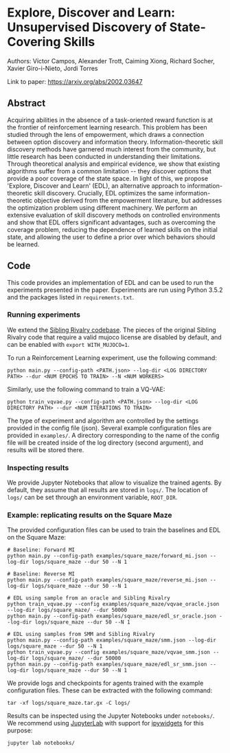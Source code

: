 # Explore, Discover and Learn: Unsupervised Discovery of State-Covering Skills
Authors: Víctor Campos, Alexander Trott, Caiming Xiong, Richard Socher, Xavier Giro-i-Nieto, Jordi Torres

Link to paper: https://arxiv.org/abs/2002.03647


## Abstract

Acquiring abilities in the absence of a task-oriented reward function is at the frontier of reinforcement learning research. 
This problem has been studied through the lens of empowerment, which draws a connection between option discovery and information theory. 
Information-theoretic skill discovery methods have garnered much interest from the community, but little research has been conducted in understanding their limitations. 
Through theoretical analysis and empirical evidence, we show that existing algorithms suffer from a common limitation -- they discover options that provide a poor coverage of the state space. 
In light of this, we propose 'Explore, Discover and Learn' (EDL), an alternative approach to information-theoretic skill discovery. 
Crucially, EDL optimizes the same information-theoretic objective derived from the empowerment literature, but addresses the optimization problem using different machinery. 
We perform an extensive evaluation of skill discovery methods on controlled environments and show that EDL offers significant advantages, 
such as overcoming the coverage problem, reducing the dependence of learned skills on the initial state, 
and allowing the user to define a prior over which behaviors should be learned.


## Code

This code provides an implementation of EDL and can be used to run the experiments presented in the paper. 
Experiments are run using Python 3.5.2 and the packages listed in `requirements.txt`.

### Running experiments

We extend the [Sibling Rivalry codebase](https://github.com/salesforce/sibling-rivalry). 
The pieces of the original Sibling Rivalry code that require a valid mujoco license are disabled by default, 
and can be enabled with `export WITH_MUJOCO=1`. 

To run a Reinforcement Learning experiment, use the following command:
```
python main.py --config-path <PATH.json> --log-dir <LOG DIRECTORY PATH> --dur <NUM EPOCHS TO TRAIN> --N <NUM WORKERS>
```

Similarly, use the following command to train a VQ-VAE:
```
python train_vqvae.py --config-path <PATH.json> --log-dir <LOG DIRECTORY PATH> --dur <NUM ITERATIONS TO TRAIN> 
```

The type of experiment and algorithm are controlled by the settings provided in the config file (json).
Several example configuration files are provided in `examples/`.
A directory corresponding to the name of the config file will be created inside of the log directory (second argument), and results will be stored there.


### Inspecting results

We provide Jupyter Notebooks that allow to visualize the trained agents. By default, they assume that all results are stored in `logs/`.
The location of `logs/` can be set through an environment variable, `ROOT_DIR`.


### Example: replicating results on the Square Maze

The provided configuration files can be used to train the baselines and EDL on the Square Maze:

```
# Baseline: Forward MI
python main.py --config-path examples/square_maze/forward_mi.json --log-dir logs/square_maze --dur 50 --N 1

# Baseline: Reverse MI
python main.py --config-path examples/square_maze/reverse_mi.json --log-dir logs/square_maze --dur 50 --N 1

# EDL using sample from an oracle and Sibling Rivalry
python train_vqvae.py --config examples/square_maze/vqvae_oracle.json --log-dir logs/square_maze/ --dur 50000
python main.py --config-path examples/square_maze/edl_sr_oracle.json --log-dir logs/square_maze --dur 50 --N 1

# EDL using samples from SMM and Sibling Rivalry
python main.py --config-path examples/square_maze/smm.json --log-dir logs/square_maze --dur 50 --N 1
python train_vqvae.py --config examples/square_maze/vqvae_smm.json --log-dir logs/square_maze/ --dur 50000
python main.py --config-path examples/square_maze/edl_sr_smm.json --log-dir logs/square_maze --dur 50 --N 1
```

We provide logs and checkpoints for agents trained with the example configuration files.
These can be extracted with the following command:
```
tar -xf logs/square_maze.tar.gx -C logs/
```

Results can be inspected using the Jupyter Notebooks under `notebooks/`. 
We recommend using [JupyterLab](https://jupyterlab.readthedocs.io/en/stable/) with support for [ipywidgets](https://ipywidgets.readthedocs.io/en/latest/user_install.html) for this purpose:
```
jupyter lab notebooks/
```
